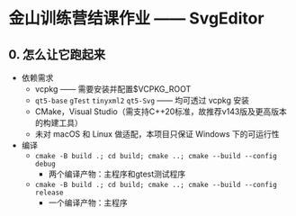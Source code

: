 # 金山训练营结课作业 —— SvgEditor

## 0. 怎么让它跑起来

- 依赖需求
    - vcpkg —— 需要安装并配置$VCPKG_ROOT
    - `qt5-base` `gTest` `tinyxml2` `qt5-Svg` —— 均可透过 vcpkg 安装 
    - CMake，Visual Studio（需支持C++20标准，故推荐v143版及更高版本的构建工具）
    - 未对 macOS 和 Linux 做适配，本项目只保证 Windows 下的可运行性
- 编译
    - `cmake -B build .; cd build; cmake ..; cmake --build --config debug`
        - 两个编译产物：主程序和gtest测试程序
    - `cmake -B build .; cd build; cmake ..; cmake --build --config release`
        - 一个编译产物：主程序
